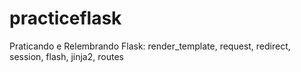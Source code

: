 # practiceflask

Praticando e Relembrando Flask:
render_template, request, redirect, session, flash, jinja2, routes
